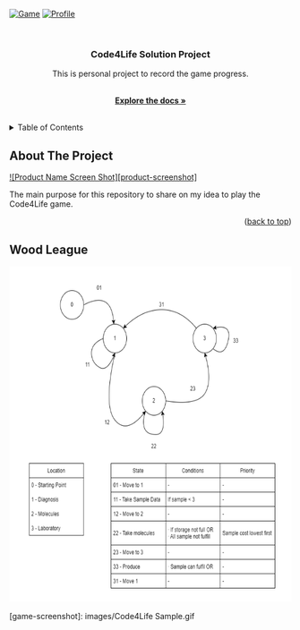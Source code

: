 <a name="readme-top"></a>
[![Game][game-shield]][game-url]
[![Profile][profile-shield]][profile-url]

<!-- PROJECT LOGO -->
<br />
<div align="center">
<h3 align="center">Code4Life Solution Project</h3>
    This is personal project to record the game progress.
  
  <p align="center">
    <br />
    <a href="https://github.com/github_username/repo_name"><strong>Explore the docs »</strong></a>
    <br />
    <br />
  </p>
</div>



<!-- TABLE OF CONTENTS -->
<details>
  <summary>Table of Contents</summary>
  <ol>
    <li>
      <a href="#about-the-project">About The Project</a>
    </li>
    <li><a href="#league">League</a></li>
  </ol>
</details>



<!-- ABOUT THE PROJECT -->
## About The Project

[![Product Name Screen Shot][product-screenshot]](https://example.com)
<!-- [![Game Screen Shot][game-screenshot]](https://www.codingame.com/ide/puzzle/code4life) -->

The main purpose for this repository to share on my idea to play the Code4Life game.

<p align="right">(<a href="#readme-top">back to top</a>)</p>



<!-- League -->
## Wood League

<p>
    <img src="images/Code4Life State Diagram.drawio.png" alt="Logo" width="600" height="600">
</p>



<!-- MARKDOWN LINKS & IMAGES -->
<!-- https://www.markdownguide.org/basic-syntax/#reference-style-links -->
[game-shield]: https://img.shields.io/badge/GAME-codingame-yellow
[game-url]: https://www.codingame.com/ide/puzzle/code4life
[profile-shield]: https://img.shields.io/badge/PROFILE-profile-blueviolet
[profile-url]: https://www.codingame.com/profile/4842990ea3d4215bd2f3b15da061690f7805392
[game-screenshot]: images/Code4Life Sample.gif
